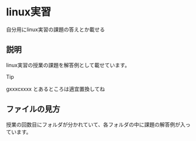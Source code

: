 # linux実習
 自分用にlinux実習の課題の答えとか載せる
## 説明
linux実習の授業の課題を解答例として載せています。
> [!TIP]
> gxxxcxxxx とあるところは適宜置換してね

## ファイルの見方
授業の回数目にフォルダが分かれていて、各フォルダの中に課題の解答例が入っています。
